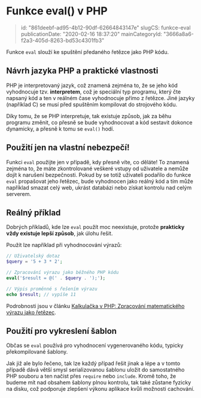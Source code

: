 Funkce eval() v PHP
===================

> id: "861deebf-ad95-4b12-90df-62664843147e"
> slugCS: funkce-eval
> publicationDate: "2020-02-16 18:37:20"
> mainCategoryId: "3666a8a6-f2a3-405d-8263-bd53c4301fb3"

Funkce `eval` slouží ke spuštění předaného řetězce jako PHP kódu.

Návrh jazyka PHP a praktické vlastnosti
---------------------------------------

PHP je interpretovaný jazyk, což znamená zejména to, že se jeho kód vyhodnocuje tzv. **interpretem**, což je speciální typ programu, který čte napsaný kód a ten v reálném čase vyhodnocuje přímo z řetězce. Jiné jazyky (například C) se musí před spuštěním kompilovat do strojového kódu.

Díky tomu, že se PHP interpretuje, tak existuje způsob, jak za běhu programu změnit, co přesně se bude vyhodnocovat a kód sestavit dokonce dynamicky, a přesně k tomu se `eval()` hodí.

Použití jen na vlastní nebezpečí!
---------------------------------

Funkci `eval` použijte jen v případě, kdy přesně víte, co děláte! To znamená zejména to, že máte zkontrolované veškeré vstupy od uživatele a nemůže dojít k narušení bezpečnosti. Pokud by se totiž uživateli podařilo do funkce `eval` propašovat jeho řetězec, bude vyhodnocen jako reálný kód a tím může například smazat celý web, ukrást databázi nebo získat kontrolu nad celým serverem.

Reálný příklad
--------------

Dobrých příkladů, kde lze `eval` použít moc neexistuje, protože **prakticky vždy existuje lepší způsob**, jak úlohu řešit.

Použít lze například při vyhodnocování výrazů:

```php
// Uživatelský dotaz
$query = '5 + 3 * 2';

// Zpracování výrazu jako běžného PHP kódu
eval('$result = @(' . $query . ');');

// Výpis proměnné s řešením výrazu
echo $result; // vypíše 11
```

Podrobnosti jsou v článku <a href="/pokrocila-kalkulacka">Kalkulačka v PHP: Zpracování matematického výrazu jako řetězec</a>.

Použití pro vykreslení šablon
-----------------------------

Občas se `eval` používá pro vyhodnocení vygenerovaného kódu, typicky překompilované šablony.

Jak již ale bylo řečeno, tak lze každý případ řešit jinak a lépe a v tomto případě dává větší smysl serializovanou šablonu uložit do samostatného PHP souboru a ten načíst přes `require` nebo `include`. Kromě toho, že budeme mít nad obsahem šablony plnou kontrolu, tak také zůstane fyzicky na disku, což podporuje zlepšení výkonu aplikace kvůli možnosti cachování.
